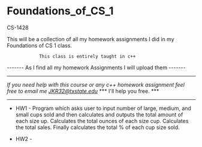 # Foundations_of_CS_1
CS-1428

This will be a collection of all my homework assignments I did in my Foundations of CS 1 class.

                This class is entirely taught in c++
------- As I find all my homework Assignments I will upload them -------
______________________________________________________________________________________________________________
*If you need help with this course or any c++ homework assignment feel free to email me JKR32@txstate.edu*
                 *** I'll help you free. ***
______________________________________________________________________________________________________________

* HW1 - Program which asks user to input number of large, medium, and small cups sold and then calculates and outputs the
        total amount of each size up. Calculates the total ounces of each size cup. Calculates the total sales. Finally
        calculates the total % of each cup size sold.
        
* HW2 -
